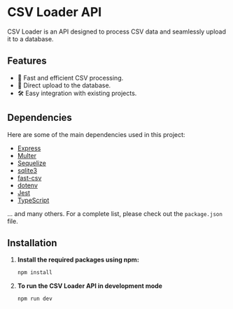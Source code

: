 # CSV Loader API

CSV Loader is an API designed to process CSV data and seamlessly upload it to a database.

## Features

-   🚀 Fast and efficient CSV processing.
-   💽 Direct upload to the database.
-   🛠 Easy integration with existing projects.

## Dependencies

Here are some of the main dependencies used in this project:

-   [Express](https://expressjs.com/)
-   [Multer](https://www.npmjs.com/package/multer)
-   [Sequelize](https://sequelize.org/)
-   [sqlite3](https://www.npmjs.com/package/sqlite3)
-   [fast-csv](https://www.npmjs.com/package/fast-csv)
-   [dotenv](https://www.npmjs.com/package/dotenv)
-   [Jest](https://jestjs.io/)
-   [TypeScript](https://www.typescriptlang.org/)

... and many others. For a complete list, please check out the `package.json` file.

## Installation

1. **Install the required packages using npm:**

    ```bash
    npm install
    ```
2. **To run the CSV Loader API in development mode**

    ```bash
    npm run dev
    ```
